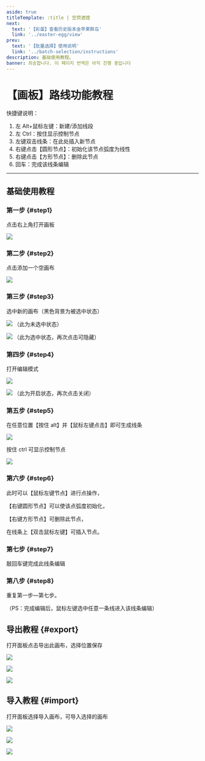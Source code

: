 ```yaml
---
aside: true
titleTemplate: :title | 空荧酒馆
next:
  text: '【彩蛋】查看历史版本金苹果群岛'
  link: '../easter-egg/view'
prev:
  text: '【批量选择】使用说明'
  link: '../batch-selection/instructions'
description: 基础使用教程。
banner: 죄송합니다. 이 페이지 번역은 아직 진행 중입니다
---
```


[文：【画板】路线功能教程]: # 'https://support.qq.com/products/321980/faqs/121965'

# 【画板】路线功能教程

快捷键说明：

1. 左 Alt+鼠标左键：新建/添加线段
2. 左 Ctrl：按住显示控制节点
3. 左键双击线条：在此处插入新节点
4. 右键点击【圆形节点】：初始化该节点弧度为线性
5. 右键点击【方形节点】：删除此节点
6. 回车：完成该线条编辑

---

## 基础使用教程

### 第一步 {#step1}

点击右上角打开画板

![](/imgs/ko/manual/canvas/1.png)

### 第二步 {#step2}

点击添加一个空画布

![](/imgs/ko/manual/canvas/2.png)

### 第三步 {#step3}

选中新的画布（黑色背景为被选中状态）

![](/imgs/ko/manual/canvas/3.png)
（此为未选中状态）

![](/imgs/ko/manual/canvas/4.png)
（此为选中状态，再次点击可隐藏）

### 第四步 {#step4}

打开编辑模式

![](/imgs/ko/manual/canvas/5.png)

![](/imgs/ko/manual/canvas/6.png)
（此为开启状态，再次点击关闭）

### 第五步 {#step5}

在任意位置【按住 alt】并【鼠标左键点击】即可生成线条

![](/imgs/ko/manual/canvas/7.png)

按住 ctrl 可显示控制节点

![](/imgs/ko/manual/canvas/9.png)

### 第六步 {#step6}

此时可以【鼠标左键节点】进行点操作，

【右键圆形节点】可以使该点弧度初始化，

【右键方形节点】可删除此节点，

在线条上【双击鼠标左键】可插入节点。

### 第七步 {#step7}

敲回车键完成此线条编辑

### 第八步 {#step8}

重复第一步—第七步。

（PS：完成编辑后，鼠标左键选中任意一条线进入该线条编辑）

## 导出教程 {#export}

打开面板点击导出此画布，选择位置保存

![](/imgs/ko/manual/canvas/10.png)

![](/imgs/ko/manual/canvas/11.png)

![](/imgs/ko/manual/canvas/12.png)

## 导入教程 {#import}

打开面板选择导入画布，可导入选择的画布

![](/imgs/ko/manual/canvas/13.png)

![](/imgs/ko/manual/canvas/14.png)

![](/imgs/ko/manual/canvas/15.png)
